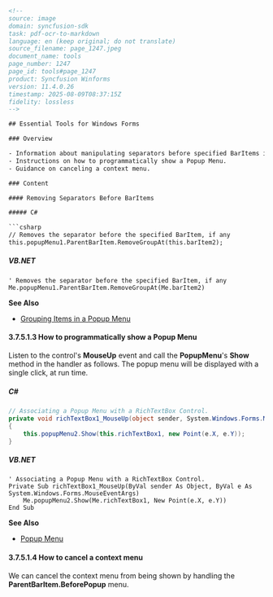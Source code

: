 ```html
<!-- 
source: image
domain: syncfusion-sdk
task: pdf-ocr-to-markdown
language: en (keep original; do not translate)
source_filename: page_1247.jpeg
document_name: tools
page_number: 1247
page_id: tools#page_1247
product: Syncfusion Winforms
version: 11.4.0.26
timestamp: 2025-08-09T08:37:15Z
fidelity: lossless
-->

## Essential Tools for Windows Forms

### Overview

- Information about manipulating separators before specified BarItems in a menu.
- Instructions on how to programmatically show a Popup Menu.
- Guidance on canceling a context menu.

### Content

#### Removing Separators Before BarItems

##### C#

```csharp
// Removes the separator before the specified BarItem, if any
this.popupMenu1.ParentBarItem.RemoveGroupAt(this.barItem2);
```

##### VB.NET

```vbnet
' Removes the separator before the specified BarItem, if any
Me.popupMenu1.ParentBarItem.RemoveGroupAt(Me.barItem2)
```

**See Also**

- [Grouping Items in a Popup Menu](#)

#### 3.7.5.1.3 How to programmatically show a Popup Menu

Listen to the control's **MouseUp** event and call the **PopupMenu**'s **Show** method in the handler as follows. The popup menu will be displayed with a single click, at run time.

##### C#

```csharp
// Associating a Popup Menu with a RichTextBox Control.
private void richTextBox1_MouseUp(object sender, System.Windows.Forms.MouseEventArgs e)
{
    this.popupMenu2.Show(this.richTextBox1, new Point(e.X, e.Y));
}
```

##### VB.NET

```vbnet
' Associating a Popup Menu with a RichTextBox Control.
Private Sub richTextBox1_MouseUp(ByVal sender As Object, ByVal e As System.Windows.Forms.MouseEventArgs)
    Me.popupMenu2.Show(Me.richTextBox1, New Point(e.X, e.Y))
End Sub
```

**See Also**

- [Popup Menu](#)

#### 3.7.5.1.4 How to cancel a context menu

We can cancel the context menu from being shown by handling the **ParentBarItem.BeforePopup** menu.

<!-- tags: [Syncfusion, Winforms, ContextMenu, PopupMenu] keywords: [PopupMenu, ParentBarItem, RemoveGroupAt, MouseUp, Show, BeforePopup] -->
```